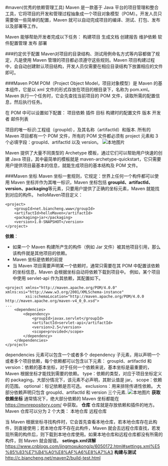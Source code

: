#maven(优秀的依赖管理工具)
Maven 是一款基于 Java 平台的项目管理和整合工具，它将项目的开发和管理过程抽象成一个项目对象模型（POM）。开发人员只需要做一些简单的配置，Maven 就可以自动完成项目的编译、测试、打包、发布以及部署等工作。

Maven 能够帮助开发者完成以下任务：
构建项目
生成文档
创建报告
维护依赖
软件配置管理
发布
部署

###约定优于配置
Maven对项目的目录结构、测试用例命名方式等内容都做了规定，凡是使用 Maven 管理的项目都必须遵守这些规则。Maven 项目构建过程中，会自动创建默认项目结构，开发人员仅需要在相应目录结构下放置相应的文件即可。

###Maven POM
POM（Project Object Model，项目对象模型）是 Maven 的基本组件，它是以 xml 文件的形式存放在项目的根目录下，名称为 pom.xml。 Maven 执行一个任务时，它会先查找当前项目的 POM 文件，读取所需的配置信息，然后执行任务。

在 POM 中可以设置如下配置：
项目依赖
插件
目标
构建时的配置文件
版本 
开发者
邮件列表

项目的唯一标识:工程组（groupId），及其名称（artifactId）和版本.
所有的 Maven 项目都有一个 POM 文件，所有的 POM 文件都必须有 project 元素和 3 个必填字段：groupId、artifactId 以及 version。
![本地图片](/pom1.png)


Maven 提供了大量不同类型的 Archetype 模板，通过它们可以帮助用户快速的创建 Java 项目，其中最简单的模板就是 maven-archetype-quickstart，它只需要用户提供项目最基本的信息，就能生成项目的基本结构及 POM 文件。

###Maven 坐标
Maven 坐标一套规则，它规定：世界上任何一个构件都可以使用 Maven 坐标并作为其唯一标识，Maven 坐标包括 **groupId、artifactId、version、packaging**等元素，只要用户提供了正确的坐标元素，Maven 就能找到对应的构件。 
helloMaven项目定义：
```
<project> 
    <groupId>net.biancheng.www</groupId>
    <artifactId>helloMaven</artifactId>
    <packaging>jar</packaging>
    <version>1.0-SNAPSHOT</version>
</project>
```

**依赖**：
- 如果一个 Maven 构建所产生的构件（例如 Jar 文件）被其他项目引用，那么该构件就是其他项目的依赖。
- Maven 坐标是依赖的前提
- 当 Maven 项目需要声明某一个依赖时，通常只需要在其 POM 中配置该依赖的坐标信息，Maven 会根据坐标自动将依赖下载到项目中。
例如，某个项目中使用 servlet-api 作为其依赖，其配置如下。
```
<project xmlns="http://maven.apache.org/POM/4.0.0" xmlns:xsi="http://www.w3.org/2001/XMLSchema-instance"
         xsi:schemaLocation="http://maven.apache.org/POM/4.0.0 http://maven.apache.org/maven-v4_0_0.xsd">
...
    <dependencies>
        <dependency>
            <groupId>javax.servlet</groupId>
            <artifactId>servlet-api</artifactId>
            <version>2.5</version>
            <scope>provided</scope>
        </dependency>
    </dependencies>
</project>
```
dependencies 元素可以包含一个或者多个 dependency 子元素，用以声明一个或者多个项目依赖，每个依赖都可以包含以下元素：
groupId、artifactId 和 version：依赖的基本坐标，对于任何一个依赖来说，基本坐标是最重要的，Maven 根据坐标才能找到需要的依赖。
type：依赖的类型，对应于项目坐标定义的 packaging。大部分情况下，该元素不必声明，其默认值是 jar。
scope：依赖的范围。
optional：标记依赖是否可选。
exclusions：用来排除传递性依赖。
大部分依赖声明只包含 groupId、artifactId 和 version 三个元素.
![本地图片](/pom1.png)
**获取依赖坐标**
通常情况下，绝大部分依赖的 Maven 坐标都能在 https://mvnrepository.com/ 中获取。
**仓库**
仓库就是存放依赖和插件的地方。
Maven 仓库可以分为 2 个大类：
本地仓库
远程仓库

当 Maven 根据坐标寻找构件时，它会首先查看本地仓库，若本地仓库存在此构件，则直接使用；若本地仓库不存在此构件，Maven 就会去远程仓库查找，若发现所需的构件后，则下载到本地仓库使用。如果本地仓库和远程仓库都没有所需的构件，则 Maven 就会报错。
**setings.xml详解**
https://www.cnblogs.com/jingmoxukong/p/6050172.html#settings.xml%E5%85%83%E7%B4%A0%E8%AF%A6%E8%A7%A3
**构建与测试**
http://c.biancheng.net/maven2/build-test.html


